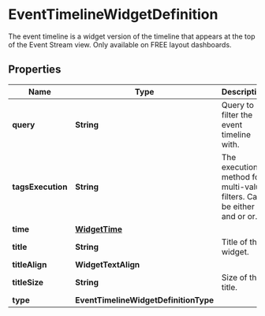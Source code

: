 

# EventTimelineWidgetDefinition

The event timeline is a widget version of the timeline that appears at the top of the Event Stream view. Only available on FREE layout dashboards.

## Properties

Name | Type | Description | Notes
------------ | ------------- | ------------- | -------------
**query** | **String** | Query to filter the event timeline with. | 
**tagsExecution** | **String** | The execution method for multi-value filters. Can be either and or or. |  [optional]
**time** | [**WidgetTime**](WidgetTime.md) |  |  [optional]
**title** | **String** | Title of the widget. |  [optional]
**titleAlign** | **WidgetTextAlign** |  |  [optional]
**titleSize** | **String** | Size of the title. |  [optional]
**type** | **EventTimelineWidgetDefinitionType** |  | 



